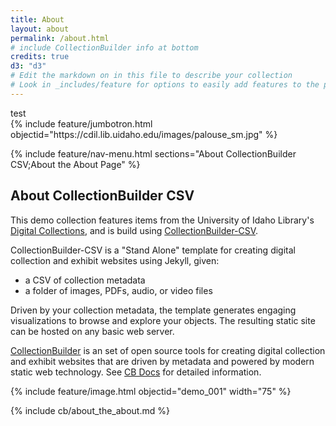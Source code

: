 ```yaml
---
title: About
layout: about
permalink: /about.html
# include CollectionBuilder info at bottom
credits: true
d3: "d3"
# Edit the markdown on in this file to describe your collection
# Look in _includes/feature for options to easily add features to the page
---
```


<div id="myPlot">test</div>
<script>
    // Set dimensions
    const xSize = 500;
    const ySize = 500;
    const margin = 40;
    const xMax = xSize - margin * 2;
    const yMax = ySize - margin * 2;
    // Create random points
    const numPoints = 100;
    const data = [];
    for (let i = 0; i < numPoints; i++) {
        data.push([Math.random() * xMax, Math.random() * yMax]);
    }
    // Append SVG object to the page
    const svg = d3.select("div#myPlot")
        .append("svg")
        .attr("width", xSize)
        .attr("height", ySize)
        .append("g")
        .attr("transform", "translate(" + margin + "," + margin + ")");
    // X Axis
    const x = d3.scaleLinear()
        .domain([0, xMax])
        .range([0, xMax]);
    svg.append("g")
        .attr("transform", "translate(0," + yMax + ")")
        .call(d3.axisBottom(x));
    // Y Axis
    const y = d3.scaleLinear()
        .domain([0, yMax])
        .range([yMax, 0]);
    svg.append("g")
        .call(d3.axisLeft(y));
    // Dots
    svg.append('g')
        .selectAll("dot")
        .data(data)
        .enter()
        .append("circle")
        .attr("cx", function(d) { return d; })
        .attr("cy", function(d) { return d:inlineRefs{references="&#91;&#123;&quot;type&quot;&#58;&quot;inline_reference&quot;,&quot;start_index&quot;&#58;1682,&quot;end_index&quot;&#58;1685,&quot;number&quot;&#58;1,&quot;url&quot;&#58;&quot;https&#58;//d3-graph-gallery.com/intro_d3js.html&quot;,&quot;favicon&quot;&#58;&quot;https&#58;//imgs.search.brave.com/8WSJ1_tMM-HBVg-Bt1kd4izP_O-J11nrhkquzyGNbpw/rs&#58;fit&#58;32&#58;32&#58;1&#58;0/g&#58;ce/aHR0cDovL2Zhdmlj/b25zLnNlYXJjaC5i/cmF2ZS5jb20vaWNv/bnMvYjY3ZjU5MWUx/ZmU5MDY5MjFhZGRh/ZjQ3MTM5MTlhMDVj/ZjdiYzM4MDIyYmVl/NTk1Zjk5ZTk1YzE1/MTFiMzAwNy9kMy1n/cmFwaC1nYWxsZXJ5/LmNvbS8&quot;,&quot;snippet&quot;&#58;&quot;Usually&#32;the&#32;scale&#32;for&#32;the&#32;X&#32;axis&#32;is&#32;called&#32;x.&#32;If&#32;you&#32;run&#32;x(10),&#32;d3&#32;returns&#32;the&#32;position&#32;in&#32;px&#32;for&#32;this&#32;value&#32;→&#32;Example&#58;&#32;...&#32;Change&#32;domain&#32;and&#32;range&#32;values&#32;to&#32;understand&#32;how&#32;it&#32;works.&#32;Add&#32;a&#32;Y&#32;scale&#32;to&#32;move&#32;the&#32;circles&#32;up&#32;or&#32;down.&#32;Remember&#32;0px&#32;is&#32;on&#32;top!&#32;...&#32;These&#32;axis&#32;are&#32;always&#32;drawn&#32;on&#32;top&#32;of&#32;a&#32;scale.&#32;This&#32;scale&#32;specifies&#32;...&#32;The&#32;function&#32;axisBottom()&#32;creates&#32;a&#32;horizontal&#32;axis,&#32;with&#32;ticks&#32;and&#32;lab…&quot;&#125;&#93;"}; })
        .attr("r", 3)
        .style("fill", "Red");
</script>
{% include feature/jumbotron.html objectid="https://cdil.lib.uidaho.edu/images/palouse_sm.jpg" %} 

{% include feature/nav-menu.html sections="About CollectionBuilder CSV;About the About Page" %}


## About CollectionBuilder CSV

This demo collection features items from the University of Idaho Library's [Digital Collections](https://www.lib.uidaho.edu/digital/), and is build using [CollectionBuilder-CSV](https://github.com/CollectionBuilder/collectionbuilder-csv).

CollectionBuilder-CSV is a "Stand Alone" template for creating digital collection and exhibit websites using Jekyll, given:

- a CSV of collection metadata
- a folder of images, PDFs, audio, or video files

Driven by your collection metadata, the template generates engaging visualizations to browse and explore your objects.
The resulting static site can be hosted on any basic web server.

[CollectionBuilder](https://github.com/CollectionBuilder/) is an set of open source tools for creating digital collection and exhibit websites that are driven by metadata and powered by modern static web technology.
See [CB Docs](https://collectionbuilder.github.io/cb-docs/) for detailed information.

{% include feature/image.html objectid="demo_001" width="75" %} 

<!-- IMPORTANT!!! DELETE this comment and the include below when you are finished editing this page for your collection. The include below introduces about page features. They will show up on your collection's about page until you delete it.  -->
{% include cb/about_the_about.md %} 
